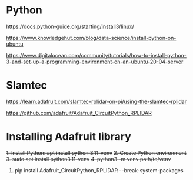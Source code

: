 # Python

https://docs.python-guide.org/starting/install3/linux/

https://www.knowledgehut.com/blog/data-science/install-python-on-ubuntu

https://www.digitalocean.com/community/tutorials/how-to-install-python-3-and-set-up-a-programming-environment-on-an-ubuntu-20-04-server


# Slamtec

https://learn.adafruit.com/slamtec-rplidar-on-pi/using-the-slamtec-rplidar

https://github.com/adafruit/Adafruit_CircuitPython_RPLIDAR


# Installing Adafruit library

~~1. Install Python: apt install python 3.11-venv~~
~~2. Create Python environment~~
~~3. sudo apt install python3.11-venv~~
~~4. python3 -m venv path/to/venv~~

1. pip install Adafruit_CircuitPython_RPLIDAR --break-system-packages
